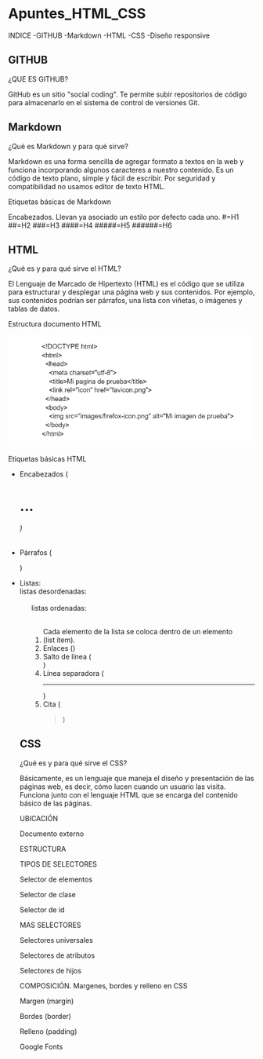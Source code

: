 # Apuntes_HTML_CSS
INDICE
-GITHUB
-Markdown
-HTML
-CSS
-Diseño responsive

## GITHUB
¿QUE ES GITHUB?

GitHub es un sitio "social coding". Te permite subir repositorios de código para almacenarlo en el sistema de control de versiones Git.

## Markdown
¿Qué es Markdown y para qué sirve?

Markdown es una forma sencilla de agregar formato a textos en la web y funciona incorporando algunos caracteres a nuestro contenido. Es un código de texto plano, simple y fácil de escribir. Por seguridad y compatibilidad no usamos editor de texto HTML.

Etiquetas básicas de Markdown

Encabezados. Llevan ya asociado un estilo por defecto cada uno.
#=H1
##=H2
###=H3
####=H4
#####=H5
######=H6

## HTML
¿Qué es y para qué sirve el HTML?

El Lenguaje de Marcado de Hipertexto (HTML) es el código que se utiliza para estructurar y desplegar una página web y sus contenidos. Por ejemplo, sus contenidos podrían ser párrafos, una lista con viñetas, o imágenes y tablas de datos.

Estructura documento HTML

![html5](html5.png)

Etiquetas básicas HTML

- Encabezados (<h1>...<h6>)  
- Párrafos (<p>)  
 - Listas:  
  listas desordenadas: <ul>  
  listas ordenadas: <ol>  
 Cada elemento de la lista se coloca dentro de un elemento <li> (list item).  
- Enlaces (<a>)  
- Salto de línea (<br/>)  
- Línea separadora (<hr/>)  
- Cita (<blockquote>)  
  
## CSS

¿Qué es y para qué sirve el CSS?
  
Básicamente, es un lenguaje que maneja el diseño y presentación de las páginas web, es decir, cómo lucen cuando un usuario las visita. Funciona junto con el lenguaje HTML que se encarga del contenido básico de las páginas.
  
UBICACIÓN
  
Documento externo
  
<link rel="stylesheet" href="estils.css" type="text/css" />
  
ESTRUCTURA
  
TIPOS DE SELECTORES

  Selector de elementos
  
  Selector de clase
  
  Selector de id
  
 MAS SELECTORES
  
  Selectores universales
  
  Selectores de atributos
  
  Selectores de hijos
  
COMPOSICIÓN. Margenes, bordes y relleno en CSS
  
  Margen (margin)
  
  Bordes (border)
  
  Relleno (padding)
  
  
Google Fonts
